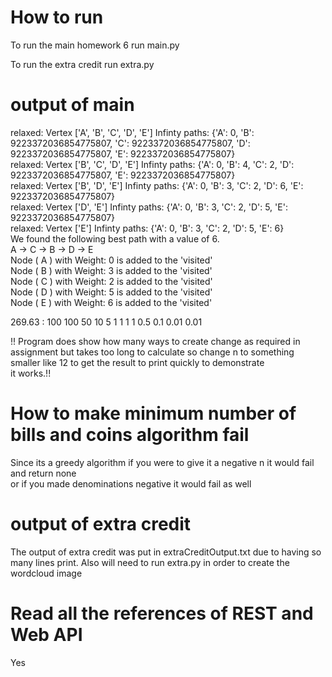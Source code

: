 # How to run
To run the main homework 6 run main.py

To run the extra credit run extra.py

# output of main

relaxed: Vertex  ['A', 'B', 'C', 'D', 'E'] Infinty paths:  {'A': 0, 'B': 9223372036854775807, 'C': 9223372036854775807, 'D': 9223372036854775807, 'E': 9223372036854775807}  
relaxed: Vertex  ['B', 'C', 'D', 'E'] Infinty paths:  {'A': 0, 'B': 4, 'C': 2, 'D': 9223372036854775807, 'E': 9223372036854775807}  
relaxed: Vertex  ['B', 'D', 'E'] Infinty paths:  {'A': 0, 'B': 3, 'C': 2, 'D': 6, 'E': 9223372036854775807}  
relaxed: Vertex  ['D', 'E'] Infinty paths:  {'A': 0, 'B': 3, 'C': 2, 'D': 5, 'E': 9223372036854775807}  
relaxed: Vertex  ['E'] Infinty paths:  {'A': 0, 'B': 3, 'C': 2, 'D': 5, 'E': 6}  
We found the following best path with a value of 6.  
A -> C -> B -> D -> E  
Node ( A ) with Weight: 0  is added to the 'visited'  
Node ( B ) with Weight: 3  is added to the 'visited'  
Node ( C ) with Weight: 2  is added to the 'visited'  
Node ( D ) with Weight: 5  is added to the 'visited'  
Node ( E ) with Weight: 6  is added to the 'visited'  

269.63 : 100 100 50 10 5 1 1 1 1 0.5 0.1 0.01 0.01

!! Program does show how many ways to create change as required in assignment but takes too long to calculate
so change n to something smaller like 12 to get the result to print quickly to demonstrate  
it works.!!

# How to make minimum number of bills and coins algorithm fail
Since its a greedy algorithm if you were to give it a negative n it would fail and return none  
or if you made denominations negative it would fail as well

# output of extra credit

The output of extra credit was put in extraCreditOutput.txt due to having so many lines 
print. Also will need to run extra.py in order to create the wordcloud image

# Read all the references of REST and Web API
Yes